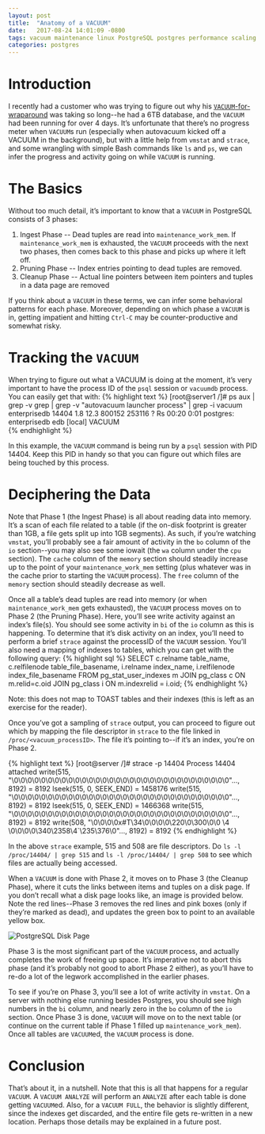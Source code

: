 ```yaml
---
layout: post
title:  "Anatomy of a VACUUM"
date:   2017-08-24 14:01:09 -0800
tags: vacuum maintenance linux PostgreSQL postgres performance scaling vmstat
categories: postgres
---
```


# Introduction
I recently had a customer who was trying to figure out why his [`VACUUM`-for-wraparound](https://www.postgresql.org/docs/current/static/routine-vacuuming.html#VACUUM-FOR-WRAPAROUND) was taking so long--he had a 6TB database, and the `VACUUM` had been running for over 4 days.  It’s unfortunate that there’s no progress meter when `VACUUM`s run (especially when autovacuum kicked off a VACUUM in the background), but with a little help from `vmstat` and `strace`, and some wrangling with simple Bash commands like `ls` and `ps`, we can infer the progress and activity going on while `VACUUM` is running.

# The Basics
Without too much detail, it’s important to know that a `VACUUM` in PostgreSQL consists of 3 phases:

1. Ingest Phase -- Dead tuples are read into `maintenance_work_mem`.  If `maintenance_work_mem` is exhausted, the `VACUUM` proceeds with the next two phases, then comes back to this phase and picks up where it left off.
1. Pruning Phase -- Index entries pointing to dead tuples are removed.
1. Cleanup Phase -- Actual line pointers between item pointers and tuples in a data page are removed

If you think about a `VACUUM` in these terms, we can infer some behavioral patterns for each phase.  Moreover, depending on which phase a `VACUUM` is in, getting impatient and hitting `Ctrl-C` may be counter-productive and somewhat risky.

# Tracking the `VACUUM`
When trying to figure out what a VACUUM is doing at the moment, it’s very important to have the process ID of the `psql` session or `vacuumdb` process.  You can easily get that with:
{% highlight text %}
[root@server1 /]# ps aux | grep -v grep | grep -v "autovacuum launcher process" | grep -i vacuum
enterprisedb      14404  1.8 12.3 800152 253116 ?       Rs   00:20   0:01 postgres: enterprisedb edb [local] VACUUM        
{% endhighlight %}

In this example, the `VACUUM` command is being run by a `psql` session with PID 14404.  Keep this PID in handy so that you can figure out which files are being touched by this process.

# Deciphering the Data
Note that Phase 1 (the Ingest Phase) is all about reading data into memory.  It’s a scan of each file related to a table (if the on-disk footprint is greater than 1GB, a file gets split up into 1GB segments).  As such, if you’re watching `vmstat`, you’ll probably see a fair amount of activity in the `bo` column of the `io` section--you may also see some iowait (the `wa` column under the `cpu` section).  The `cache` column of the `memory` section should steadily increase up to the point of your `maintenance_work_mem` setting (plus whatever was in the cache prior to starting the `VACUUM` process).  The `free` column of the `memory` section should steadily decrease as well.

Once all a table’s dead tuples are read into memory (or when `maintenance_work_mem` gets exhausted), the `VACUUM` process moves on to Phase 2 (the Pruning Phase).  Here, you’ll see write activity against an index’s file(s).  You should see some activity in `bi` of the `io` column as this is happening.  To determine that it’s disk activity on an index, you’ll need to perform a brief `strace` against the processID of the `VACUUM` session.  You’ll also need a mapping of indexes to tables, which you can get with the following query:
{% highlight sql %}
SELECT c.relname table_name, c.relfilenode table_file_basename, i.relname index_name, i.relfilenode index_file_basename
FROM pg_stat_user_indexes m
JOIN pg_class c ON m.relid=c.oid
JOIN pg_class i ON m.indexrelid = i.oid;
{% endhighlight %}

Note: this does not map to TOAST tables and their indexes (this is left as an exercise for the reader).

Once you’ve got a sampling of `strace` output, you can proceed to figure out which by mapping the file descriptor in `strace` to the file linked in `/proc/<vacuum_processID>`.  The file it’s pointing to--if it’s an index, you’re on Phase 2.

{% highlight text %}
[root@server /]# strace -p 14404
Process 14404 attached
write(515, "\0\0\0\0\0\0\0\0\0\0\0\0\0\0\0\0\0\0\0\0\0\0\0\0\0\0\0\0\0\0\0\0"..., 8192) = 8192
lseek(515, 0, SEEK_END)                 = 1458176
write(515, "\0\0\0\0\0\0\0\0\0\0\0\0\0\0\0\0\0\0\0\0\0\0\0\0\0\0\0\0\0\0\0\0"..., 8192) = 8192
lseek(515, 0, SEEK_END)                 = 1466368
write(515, "\0\0\0\0\0\0\0\0\0\0\0\0\0\0\0\0\0\0\0\0\0\0\0\0\0\0\0\0\0\0\0\0"..., 8192) = 8192
write(508, "\0\0\0\0x#T\34\0\0\0\0\220\0\300\0\0 \4 \0\0\0\0\340\2358\4`\235\376\0"..., 8192) = 8192
{% endhighlight %}

In the above `strace` example, 515 and 508 are file descriptors.  Do `ls -l /proc/14404/ | grep 515` and `ls -l /proc/14404/ | grep 508` to see which files are actually being accessed.

When a `VACUUM` is done with Phase 2, it moves on to Phase 3 (the Cleanup Phase), where it cuts the links between items and tuples on a disk page.  If you don’t recall what a disk page looks like, an image is provided below.  Note the red lines--Phase 3 removes the red lines and pink boxes (only if they’re marked as dead), and updates the green box to point to an available yellow box.

![PostgreSQL Disk Page](http://rachbelaid.com/assets/posts/heap_file_page.png)

Phase 3 is the most significant part of the `VACUUM` process, and actually completes the work of freeing up space.  It’s imperative not to abort this phase (and it’s probably not good to abort Phase 2 either), as you’ll have to re-do a lot of the legwork accomplished in the earlier phases.

To see if you’re on Phase 3, you’ll see a lot of write activity in `vmstat`.  On a server with nothing else running besides Postgres, you should see high numbers in the `bi` column, and nearly zero in the `bo` column of the `io` section.  Once Phase 3 is done, `VACUUM` will move on to the next table (or continue on the current table if Phase 1 filled up `maintenance_work_mem`).  Once all tables are `VACUUM`ed, the `VACUUM` process is done.

# Conclusion
That’s about it, in a nutshell.  Note that this is all that happens for a regular `VACUUM`.  A `VACUUM ANALYZE` will perform an `ANALYZE` after each table is done getting `VACUUM`ed.  Also, for a `VACUUM FULL`, the behavior is slightly different, since the indexes get discarded, and the entire file gets re-written in a new location.  Perhaps those details may be explained in a future post.
